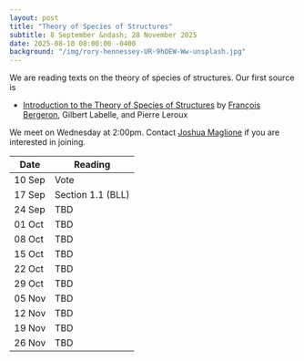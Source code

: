 ```yaml
---
layout: post
title: "Theory of Species of Structures"
subtitle: 8 September &ndash; 28 November 2025
date: 2025-08-10 08:00:00 -0400
background: "/img/rory-hennessey-UR-9hOEW-Ww-unsplash.jpg"
---
```


We are reading texts on the theory of species of structures. Our first source is
- [Introduction to the Theory of Species of Structures](https://bergeron.math.uqam.ca/wp-content/uploads/2013/11/book.pdf) by [François Bergeron](https://bergeron.math.uqam.ca/), Gilbert Labelle, and Pierre Leroux

We meet on Wednesday at 2:00pm. Contact [Joshua Maglione](mailto:joshua.maglione@universityofgalway.ie) if you are interested in joining.

| Date   | Reading                 | 
| ------ | ----------------------- | 
| 10 Sep | Vote | 
| 17 Sep | Section 1.1 (BLL) |
| 24 Sep | TBD |
| 01 Oct | TBD |
| 08 Oct | TBD |
| 15 Oct | TBD |
| 22 Oct | TBD |
| 29 Oct | TBD |
| 05 Nov | TBD |
| 12 Nov | TBD | 
| 19 Nov | TBD | 
| 26 Nov | TBD | 
